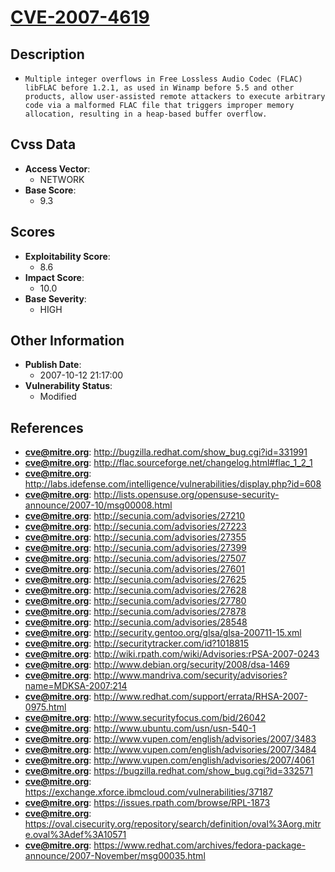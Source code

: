 
# [CVE-2007-4619](http://bugzilla.redhat.com/show_bug.cgi?id=331991)

## Description

- `Multiple integer overflows in Free Lossless Audio Codec (FLAC) libFLAC before 1.2.1, as used in Winamp before 5.5 and other products, allow user-assisted remote attackers to execute arbitrary code via a malformed FLAC file that triggers improper memory allocation, resulting in a heap-based buffer overflow.`

## Cvss Data

- **Access Vector**:
  - NETWORK
- **Base Score**:
  - 9.3

## Scores

- **Exploitability Score**:
  - 8.6
- **Impact Score**:
  - 10.0
- **Base Severity**:
  - HIGH

## Other Information

- **Publish Date**:
  - 2007-10-12 21:17:00
- **Vulnerability Status**:
  - Modified

## References

- **cve@mitre.org**: http://bugzilla.redhat.com/show_bug.cgi?id=331991
- **cve@mitre.org**: http://flac.sourceforge.net/changelog.html#flac_1_2_1
- **cve@mitre.org**: http://labs.idefense.com/intelligence/vulnerabilities/display.php?id=608
- **cve@mitre.org**: http://lists.opensuse.org/opensuse-security-announce/2007-10/msg00008.html
- **cve@mitre.org**: http://secunia.com/advisories/27210
- **cve@mitre.org**: http://secunia.com/advisories/27223
- **cve@mitre.org**: http://secunia.com/advisories/27355
- **cve@mitre.org**: http://secunia.com/advisories/27399
- **cve@mitre.org**: http://secunia.com/advisories/27507
- **cve@mitre.org**: http://secunia.com/advisories/27601
- **cve@mitre.org**: http://secunia.com/advisories/27625
- **cve@mitre.org**: http://secunia.com/advisories/27628
- **cve@mitre.org**: http://secunia.com/advisories/27780
- **cve@mitre.org**: http://secunia.com/advisories/27878
- **cve@mitre.org**: http://secunia.com/advisories/28548
- **cve@mitre.org**: http://security.gentoo.org/glsa/glsa-200711-15.xml
- **cve@mitre.org**: http://securitytracker.com/id?1018815
- **cve@mitre.org**: http://wiki.rpath.com/wiki/Advisories:rPSA-2007-0243
- **cve@mitre.org**: http://www.debian.org/security/2008/dsa-1469
- **cve@mitre.org**: http://www.mandriva.com/security/advisories?name=MDKSA-2007:214
- **cve@mitre.org**: http://www.redhat.com/support/errata/RHSA-2007-0975.html
- **cve@mitre.org**: http://www.securityfocus.com/bid/26042
- **cve@mitre.org**: http://www.ubuntu.com/usn/usn-540-1
- **cve@mitre.org**: http://www.vupen.com/english/advisories/2007/3483
- **cve@mitre.org**: http://www.vupen.com/english/advisories/2007/3484
- **cve@mitre.org**: http://www.vupen.com/english/advisories/2007/4061
- **cve@mitre.org**: https://bugzilla.redhat.com/show_bug.cgi?id=332571
- **cve@mitre.org**: https://exchange.xforce.ibmcloud.com/vulnerabilities/37187
- **cve@mitre.org**: https://issues.rpath.com/browse/RPL-1873
- **cve@mitre.org**: https://oval.cisecurity.org/repository/search/definition/oval%3Aorg.mitre.oval%3Adef%3A10571
- **cve@mitre.org**: https://www.redhat.com/archives/fedora-package-announce/2007-November/msg00035.html
